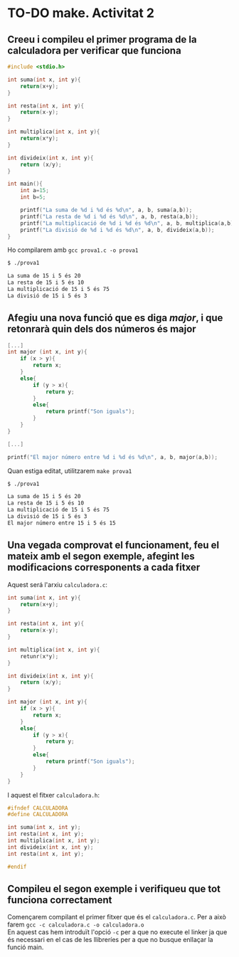 # TO-DO make. Activitat 2

## Creeu i compileu el primer programa de la calculadora per verificar que funciona

```c
#include <stdio.h>

int suma(int x, int y){
    return(x+y);
}

int resta(int x, int y){
    return(x-y);
}

int multiplica(int x, int y){
    return(x*y);
}

int divideix(int x, int y){
    return (x/y);
}

int main(){
    int a=15;
    int b=5;

    printf("La suma de %d i %d és %d\n", a, b, suma(a,b));
    printf("La resta de %d i %d és %d\n", a, b, resta(a,b));
    printf("La multiplicació de %d i %d és %d\n", a, b, multiplica(a,b));
    printf("La divisió de %d i %d és %d\n", a, b, divideix(a,b));
}
```

Ho compilarem amb `gcc prova1.c -o prova1`

```bash
$ ./prova1

La suma de 15 i 5 és 20
La resta de 15 i 5 és 10
La multiplicació de 15 i 5 és 75
La divisió de 15 i 5 és 3
```

## Afegiu una nova funció que es diga *major*, i que retonrarà quin dels dos números és major

```c
[...]
int major (int x, int y){
    if (x > y){
        return x;
    }
    else{
        if (y > x){
            return y;
        }
        else{
            return printf("Son iguals");
        }
    }
}

[...]

printf("El major número entre %d i %d és %d\n", a, b, major(a,b));
```

Quan estiga editat, utilitzarem `make prova1`

```bash
$ ./prova1

La suma de 15 i 5 és 20
La resta de 15 i 5 és 10
La multiplicació de 15 i 5 és 75
La divisió de 15 i 5 és 3
El major número entre 15 i 5 és 15
```


## Una vegada comprovat el funcionament, feu el mateix amb el segon exemple, afegint les modificacions corresponents a cada fitxer

Aquest será l'arxiu `calculadora.c`:

```c
int suma(int x, int y){
    return(x+y);
}

int resta(int x, int y){
    return(x-y);
}

int multiplica(int x, int y){
    retunr(x*y);
}

int divideix(int x, int y){
    return (x/y);
}

int major (int x, int y){
    if (x > y){
        return x;
    }
    else{
        if (y > x){
            return y;
        }
        else{
            return printf("Son iguals");
        }
    }
}
```

I aquest el fitxer `calculadora.h`:

```c
#ifndef CALCULADORA
#define CALCULADORA

int suma(int x, int y);
int resta(int x, int y);
int multiplica(int x, int y);
int divideix(int x, int y);
int resta(int x, int y);

#endif
```

## Compileu el segon exemple i verifiqueu que tot funciona correctament

Començarem compilant el primer fitxer que és el `calculadora.c`. Per a això farem `gcc -c calculadora.c -o calculadora.o`\
En aquest cas hem introduït l'opció `-c` per a que no execute el linker ja que és necessari en el cas de les llibreríes per a que no busque enllaçar la funció main.